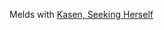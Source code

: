 Melds with [Kasen, Seeking Herself](https://rachel-brighton.github.io/card?set=2HU&num=187&name=Kasen%2C+Seeking+Herself)